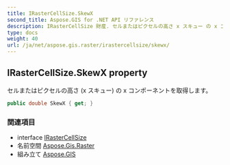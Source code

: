 ```yaml
---
title: IRasterCellSize.SkewX
second_title: Aspose.GIS for .NET API リファレンス
description: IRasterCellSize 財産. セルまたはピクセルの高さ x スキュー の x コンポーネントを取得します
type: docs
weight: 40
url: /ja/net/aspose.gis.raster/irastercellsize/skewx/
---
```

## IRasterCellSize.SkewX property

セルまたはピクセルの高さ (x スキュー) の x コンポーネントを取得します。

```csharp
public double SkewX { get; }
```

### 関連項目

* interface [IRasterCellSize](../)
* 名前空間 [Aspose.Gis.Raster](../../irastercellsize/)
* 組み立て [Aspose.GIS](../../../)


